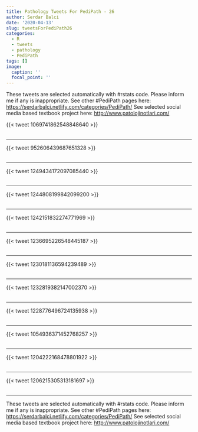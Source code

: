 ```yaml
---
title: Pathology Tweets For PediPath - 26
author: Serdar Balci
date: '2020-04-13'
slug: tweetsForPediPath26
categories:
  - R
  - tweets
  - pathology
  - PediPath
tags: []
image:
  caption: ''
  focal_point: ''
---
```



These tweets are selected automatically with #rstats code. Please inform me if any is inappropriate.
See other #PediPath pages here: https://serdarbalci.netlify.com/categories/PediPath/ 
See selected social media based textbook project here: http://www.patolojinotlari.com/

{{< tweet 1069741862548848640 >}}
<br>
<br>
<hr>
{{< tweet 952606439687651328 >}}
<br>
<br>
<hr>
{{< tweet 1249434172097085440 >}}
<br>
<br>
<hr>
{{< tweet 1244808199842099200 >}}
<br>
<br>
<hr>
{{< tweet 1242151832274771969 >}}
<br>
<br>
<hr>
{{< tweet 1236695226548445187 >}}
<br>
<br>
<hr>
{{< tweet 1230181136594239489 >}}
<br>
<br>
<hr>
{{< tweet 1232819382147002370 >}}
<br>
<br>
<hr>
{{< tweet 1228776496724135938 >}}
<br>
<br>
<hr>
{{< tweet 1054936371452768257 >}}
<br>
<br>
<hr>
{{< tweet 1204222168478801922 >}}
<br>
<br>
<hr>
{{< tweet 1206215305313181697 >}}
<br>
<br>
<hr>


These tweets are selected automatically with #rstats code. Please inform me if any is inappropriate.
See other #PediPath pages here: https://serdarbalci.netlify.com/categories/PediPath/ 
See selected social media based textbook project here: http://www.patolojinotlari.com/
